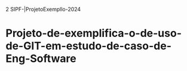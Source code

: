 2  SIPF-|ProjetoExempllo-2024
# Projeto-de-exemplifica-o-de-uso-de-GIT-em-estudo-de-caso-de-Eng-Software
